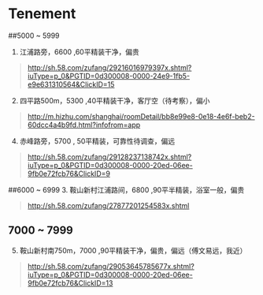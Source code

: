 # Tenement

##5000 ~ 5999 
1.  江浦路旁，6600 ,60平精装干净，偏贵
> http://sh.58.com/zufang/29216016979397x.shtml?iuType=p_0&PGTID=0d300008-0000-24e9-1fb5-e9e631310564&ClickID=15

2. 四平路500m，5300 ,40平精装干净，客厅空（待考察），偏小
> http://m.hizhu.com/shanghai/roomDetail/bb8e99e8-0e18-4e6f-beb2-60dcc4a4b9fd.html?infofrom=app

4. 赤峰路旁，5700 , 50平精装，可靠性待调查，偏远
> http://sh.58.com/zufang/29128237138742x.shtml?iuType=p_0&PGTID=0d300008-0000-20ed-06ee-9fb0e72fcb76&ClickID=9

##6000 ~ 6999 
3. 鞍山新村江浦路间，6800 ,90平半精装，浴室一般，偏贵
> http://sh.58.com/zufang/27877201254583x.shtml

## 7000 ~ 7999
5. 鞍山新村南750m，7000 ,90平精装干净，偏贵，偏远（傅文易远，我近）
> http://sh.58.com/zufang/29053645785677x.shtml?iuType=p_0&PGTID=0d300008-0000-20ed-06ee-9fb0e72fcb76&ClickID=13
